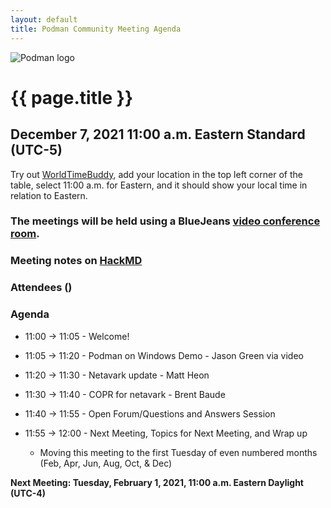 ```yaml
---
layout: default
title: Podman Community Meeting Agenda
---
```


![Podman logo](../../../images/podman.svg)

# {{ page.title }}
## December 7, 2021 11:00 a.m. Eastern Standard (UTC-5)

Try out [WorldTimeBuddy](https://www.worldtimebuddy.com/?pl=1&lid=5,0&h=5&date=12/7/2021%7C3&hf=1), add your location in the top left corner of the table,
select 11:00 a.m. for Eastern, and it should show your local time in relation to Eastern.

### The meetings will be held using a BlueJeans [video conference room](https://bluejeans.com/880216278/2568).

### Meeting notes on [HackMD](https://hackmd.io/fc1zraYdS0-klJ2KJcfC7w)

### Attendees ()

### Agenda

* 11:00 -> 11:05 - Welcome! 

* 11:05 -> 11:20 - Podman on Windows Demo - Jason Green via video

* 11:20 -> 11:30 - Netavark update - Matt Heon

* 11:30 -> 11:40 - COPR for netavark - Brent Baude

* 11:40 -> 11:55 - Open Forum/Questions and Answers Session

* 11:55 -> 12:00 - Next Meeting, Topics for Next Meeting, and Wrap up
    * Moving this meeting to the first Tuesday of even numbered months (Feb, Apr, Jun, Aug, Oct, & Dec)

**Next Meeting: Tuesday,  February 1, 2021, 11:00 a.m. Eastern Daylight (UTC-4)**
